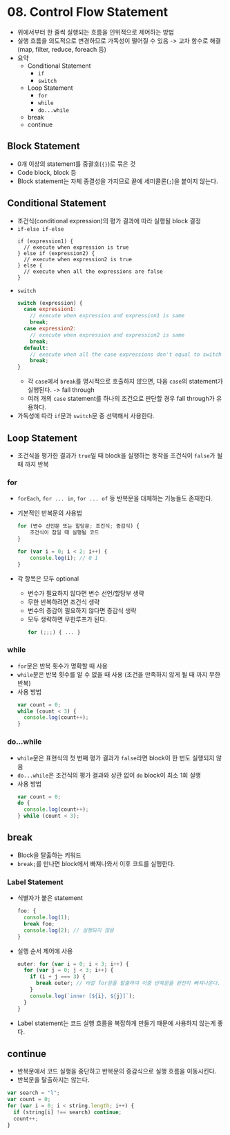 # 08. Control Flow Statement

- 위에서부터 한 줄씩 실행되는 흐름을 인위적으로 제어하는 방법
- 실행 흐름을 의도적으로 변경하므로 가독성이 떨어질 수 있음 -> 고차 함수로 해결 (map, filter, reduce, foreach 등)
- 요약
  - Conditional Statement
    - `if`
    - `switch`
  - Loop Statement
    - `for`
    - `while`
    - `do...while`
  - break
  - continue

## Block Statement

- 0개 이상의 statement를 중괄호(`{}`)로 묶은 것
- Code block, block 등
- Block statement는 자체 종결성을 가지므로 끝에 세미콜론(`;`)을 붙이지 않는다.

## Conditional Statement

- 조건식(conditional expression)의 평가 결과에 따라 실행될 block 결정
- `if-else if-else`
  ```javscript
  if (expression1) {
    // execute when expression is true
  } else if (expression2) {
    // execute when expression2 is true
  } else {
    // execute when all the expressions are false
  }
  ```
- `switch`
  ```javascript
  switch (expression) {
    case expression1:
      // execute when expression and expression1 is same
      break;
    case expression2:
      // execute when expression and expression2 is same
      break;
    default:
      // execute when all the case expressions don't equal to switch expression
      break;
  }
  ```
  - 각 `case`에서 `break`를 명시적으로 호출하지 않으면, 다음 `case`의 statement가 실행된다. -> fall through
  - 여러 개의 `case` statement를 하나의 조건으로 판단할 경우 fall through가 유용하다.
- 가독성에 따라 `if`문과 `switch`문 중 선택해서 사용한다.

## Loop Statement

- 조건식을 평가한 결과가 `true`일 때 block을 실행하는 동작을 조건식이 `false`가 될 때 까지 반복

### for

- `forEach`, `for ... in`, `for ... of` 등 반복문을 대체하는 기능들도 존재한다.
- 기본적인 반복문의 사용법

  ```javascript
  for (변수 선언문 또는 할당문; 조건식; 증감식) {
      조건식이 참일 때 실행될 코드
  }

  for (var i = 0; i < 2; i++) {
      console.log(i); // 0 1
  }
  ```

- 각 항목은 모두 optional
  - 변수가 필요하지 않다면 변수 선언/할당부 생략
  - 무한 반복하려면 조건식 생략
  - 변수의 증감이 필요하지 않다면 증감식 생략
  - 모두 생략하면 무한루프가 된다.
    ```javascript
    for (;;;) { ... }
    ```

### while

- `for`문은 반복 횟수가 명확할 때 사용
- `while`문은 반복 횟수를 알 수 없을 때 사용 (조건을 만족하지 않게 될 때 까지 무한반복)
- 사용 방법
  ```javascript
  var count = 0;
  while (count < 3) {
    console.log(count++);
  }
  ```

### do...while

- `while`문은 표현식의 첫 번째 평가 결과가 `false`라면 block이 한 번도 실행되지 않음
- `do...while`은 조건식의 평가 결과와 상관 없이 `do` block이 최소 1회 실행
- 사용 방법
  ```javascript
  var count = 0;
  do {
    console.log(count++);
  } while (count < 3);
  ```

## break

- Block을 탈춣하는 키워드
- `break;`를 만나면 block에서 빠져나와서 이후 코드를 실행한다.

### Label Statement

- 식별자가 붙은 statement
  ```javascript
  foo: {
    console.log(1);
    break foo;
    console.log(2); // 실행되지 않음
  }
  ```
- 실행 순서 제어에 사용
  ```javascript
  outer: for (var i = 0; i < 3; i++) {
    for (var j = 0; j < 3; i++) {
      if (i + j === 3) {
        break outer; // 바깥 for문을 탈출하여 이중 반복문을 완전히 빠져나온다.
      }
      console.log(`inner [${i}, ${j}]`);
    }
  }
  ```
- Label statement는 코드 실행 흐름을 복잡하게 만들기 때문에 사용하지 않는게 좋다.

## continue

- 반복문에서 코드 실행을 중단하고 반복문의 증감식으로 실행 흐름을 이동시킨다.
- 반복문을 탈출하지는 않는다.

```javascript
var search = "l";
var count = 0;
for (var i = 0; i < string.length; i++) {
  if (string[i] !== search) continue;
  count++;
}
```
